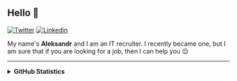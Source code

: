 ## Hello 👋

[![Twitter](https://img.shields.io/badge/Facebook-1DA1F2?style=for-the-badge&logo=Facebook&logoColor=white)](https://www.facebook.com/profile.php?id=100066915210954)
[![Linkedin](https://img.shields.io/badge/LinkedIn-0077B5?style=for-the-badge&logo=linkedin&logoColor=white)](https://www.linkedin.com/in/aleksandr-dyachenko-046521218/)

My name's **Aleksandr** and I am an IT recruiter. I recently became one, but I am sure that if you are looking for a job, then I can help you 😉

<hr />

<details>
  <summary><b>GitHub Statistics</b></summary>
  <div>
    <img height="135px" src="https://github-readme-stats.vercel.app/api?username=skaarjxd&hide_title=true&hide_border=true&show_icons=true&include_all_commits=true&count_private=true&line_height=21&theme=nord" />
    <img height="135px" src="https://github-readme-stats.vercel.app/api/top-langs/?username=skaarjxd&hide=html&hide_title=true&hide_border=true&layout=compact&langs_count=8&theme=nord" />
  </div>
</details>
